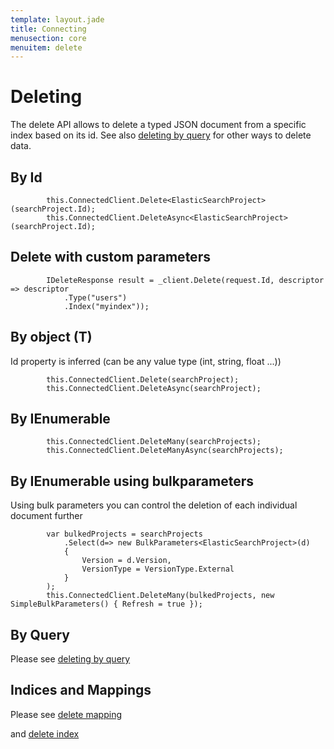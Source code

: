 ```yaml
---
template: layout.jade
title: Connecting
menusection: core
menuitem: delete
---
```



# Deleting

The delete API allows to delete a typed JSON document from a specific index based on its id. See also [deleting by query]({{root}}/core/delete-by-query.html) for other ways to delete data.


## By Id

            this.ConnectedClient.Delete<ElasticSearchProject>(searchProject.Id);
            this.ConnectedClient.DeleteAsync<ElasticSearchProject>(searchProject.Id);

## Delete with custom parameters
			IDeleteResponse result = _client.Delete(request.Id, descriptor => descriptor
                .Type("users")
                .Index("myindex"));

## By object (T)

Id property is inferred (can be any value type (int, string, float ...))

            this.ConnectedClient.Delete(searchProject);
            this.ConnectedClient.DeleteAsync(searchProject);

## By IEnumerable<T>

            this.ConnectedClient.DeleteMany(searchProjects);
            this.ConnectedClient.DeleteManyAsync(searchProjects);

## By IEnumerable<T> using bulkparameters

Using bulk parameters you can control the deletion of each individual document further

			var bulkedProjects = searchProjects
				.Select(d=> new BulkParameters<ElasticSearchProject>(d) 
				{ 
					Version = d.Version, 
					VersionType = VersionType.External 
				}
			);
            this.ConnectedClient.DeleteMany(bulkedProjects, new SimpleBulkParameters() { Refresh = true });


## By Query

Please see [deleting by query]({{root}}/core/delete-by-query.html)

## Indices and Mappings

Please see [delete mapping]({{root}}/indices/delete-mapping.html)

and [delete index]({{root}}/indices/delete-index.html)
